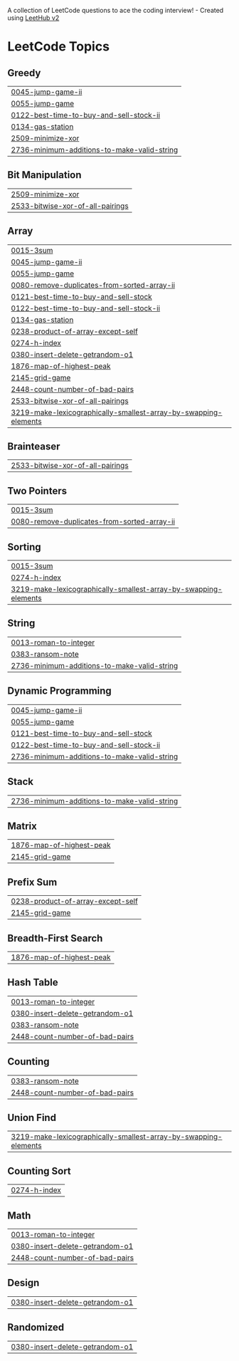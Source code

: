A collection of LeetCode questions to ace the coding interview! - Created using [LeetHub v2](https://github.com/arunbhardwaj/LeetHub-2.0)
<!---LeetCode Topics Start-->
# LeetCode Topics
## Greedy
|  |
| ------- |
| [0045-jump-game-ii](https://github.com/whipbaek/leetcode/tree/master/0045-jump-game-ii) |
| [0055-jump-game](https://github.com/whipbaek/leetcode/tree/master/0055-jump-game) |
| [0122-best-time-to-buy-and-sell-stock-ii](https://github.com/whipbaek/leetcode/tree/master/0122-best-time-to-buy-and-sell-stock-ii) |
| [0134-gas-station](https://github.com/whipbaek/leetcode/tree/master/0134-gas-station) |
| [2509-minimize-xor](https://github.com/whipbaek/leetcode/tree/master/2509-minimize-xor) |
| [2736-minimum-additions-to-make-valid-string](https://github.com/whipbaek/leetcode/tree/master/2736-minimum-additions-to-make-valid-string) |
## Bit Manipulation
|  |
| ------- |
| [2509-minimize-xor](https://github.com/whipbaek/leetcode/tree/master/2509-minimize-xor) |
| [2533-bitwise-xor-of-all-pairings](https://github.com/whipbaek/leetcode/tree/master/2533-bitwise-xor-of-all-pairings) |
## Array
|  |
| ------- |
| [0015-3sum](https://github.com/whipbaek/leetcode/tree/master/0015-3sum) |
| [0045-jump-game-ii](https://github.com/whipbaek/leetcode/tree/master/0045-jump-game-ii) |
| [0055-jump-game](https://github.com/whipbaek/leetcode/tree/master/0055-jump-game) |
| [0080-remove-duplicates-from-sorted-array-ii](https://github.com/whipbaek/leetcode/tree/master/0080-remove-duplicates-from-sorted-array-ii) |
| [0121-best-time-to-buy-and-sell-stock](https://github.com/whipbaek/leetcode/tree/master/0121-best-time-to-buy-and-sell-stock) |
| [0122-best-time-to-buy-and-sell-stock-ii](https://github.com/whipbaek/leetcode/tree/master/0122-best-time-to-buy-and-sell-stock-ii) |
| [0134-gas-station](https://github.com/whipbaek/leetcode/tree/master/0134-gas-station) |
| [0238-product-of-array-except-self](https://github.com/whipbaek/leetcode/tree/master/0238-product-of-array-except-self) |
| [0274-h-index](https://github.com/whipbaek/leetcode/tree/master/0274-h-index) |
| [0380-insert-delete-getrandom-o1](https://github.com/whipbaek/leetcode/tree/master/0380-insert-delete-getrandom-o1) |
| [1876-map-of-highest-peak](https://github.com/whipbaek/leetcode/tree/master/1876-map-of-highest-peak) |
| [2145-grid-game](https://github.com/whipbaek/leetcode/tree/master/2145-grid-game) |
| [2448-count-number-of-bad-pairs](https://github.com/whipbaek/leetcode/tree/master/2448-count-number-of-bad-pairs) |
| [2533-bitwise-xor-of-all-pairings](https://github.com/whipbaek/leetcode/tree/master/2533-bitwise-xor-of-all-pairings) |
| [3219-make-lexicographically-smallest-array-by-swapping-elements](https://github.com/whipbaek/leetcode/tree/master/3219-make-lexicographically-smallest-array-by-swapping-elements) |
## Brainteaser
|  |
| ------- |
| [2533-bitwise-xor-of-all-pairings](https://github.com/whipbaek/leetcode/tree/master/2533-bitwise-xor-of-all-pairings) |
## Two Pointers
|  |
| ------- |
| [0015-3sum](https://github.com/whipbaek/leetcode/tree/master/0015-3sum) |
| [0080-remove-duplicates-from-sorted-array-ii](https://github.com/whipbaek/leetcode/tree/master/0080-remove-duplicates-from-sorted-array-ii) |
## Sorting
|  |
| ------- |
| [0015-3sum](https://github.com/whipbaek/leetcode/tree/master/0015-3sum) |
| [0274-h-index](https://github.com/whipbaek/leetcode/tree/master/0274-h-index) |
| [3219-make-lexicographically-smallest-array-by-swapping-elements](https://github.com/whipbaek/leetcode/tree/master/3219-make-lexicographically-smallest-array-by-swapping-elements) |
## String
|  |
| ------- |
| [0013-roman-to-integer](https://github.com/whipbaek/leetcode/tree/master/0013-roman-to-integer) |
| [0383-ransom-note](https://github.com/whipbaek/leetcode/tree/master/0383-ransom-note) |
| [2736-minimum-additions-to-make-valid-string](https://github.com/whipbaek/leetcode/tree/master/2736-minimum-additions-to-make-valid-string) |
## Dynamic Programming
|  |
| ------- |
| [0045-jump-game-ii](https://github.com/whipbaek/leetcode/tree/master/0045-jump-game-ii) |
| [0055-jump-game](https://github.com/whipbaek/leetcode/tree/master/0055-jump-game) |
| [0121-best-time-to-buy-and-sell-stock](https://github.com/whipbaek/leetcode/tree/master/0121-best-time-to-buy-and-sell-stock) |
| [0122-best-time-to-buy-and-sell-stock-ii](https://github.com/whipbaek/leetcode/tree/master/0122-best-time-to-buy-and-sell-stock-ii) |
| [2736-minimum-additions-to-make-valid-string](https://github.com/whipbaek/leetcode/tree/master/2736-minimum-additions-to-make-valid-string) |
## Stack
|  |
| ------- |
| [2736-minimum-additions-to-make-valid-string](https://github.com/whipbaek/leetcode/tree/master/2736-minimum-additions-to-make-valid-string) |
## Matrix
|  |
| ------- |
| [1876-map-of-highest-peak](https://github.com/whipbaek/leetcode/tree/master/1876-map-of-highest-peak) |
| [2145-grid-game](https://github.com/whipbaek/leetcode/tree/master/2145-grid-game) |
## Prefix Sum
|  |
| ------- |
| [0238-product-of-array-except-self](https://github.com/whipbaek/leetcode/tree/master/0238-product-of-array-except-self) |
| [2145-grid-game](https://github.com/whipbaek/leetcode/tree/master/2145-grid-game) |
## Breadth-First Search
|  |
| ------- |
| [1876-map-of-highest-peak](https://github.com/whipbaek/leetcode/tree/master/1876-map-of-highest-peak) |
## Hash Table
|  |
| ------- |
| [0013-roman-to-integer](https://github.com/whipbaek/leetcode/tree/master/0013-roman-to-integer) |
| [0380-insert-delete-getrandom-o1](https://github.com/whipbaek/leetcode/tree/master/0380-insert-delete-getrandom-o1) |
| [0383-ransom-note](https://github.com/whipbaek/leetcode/tree/master/0383-ransom-note) |
| [2448-count-number-of-bad-pairs](https://github.com/whipbaek/leetcode/tree/master/2448-count-number-of-bad-pairs) |
## Counting
|  |
| ------- |
| [0383-ransom-note](https://github.com/whipbaek/leetcode/tree/master/0383-ransom-note) |
| [2448-count-number-of-bad-pairs](https://github.com/whipbaek/leetcode/tree/master/2448-count-number-of-bad-pairs) |
## Union Find
|  |
| ------- |
| [3219-make-lexicographically-smallest-array-by-swapping-elements](https://github.com/whipbaek/leetcode/tree/master/3219-make-lexicographically-smallest-array-by-swapping-elements) |
## Counting Sort
|  |
| ------- |
| [0274-h-index](https://github.com/whipbaek/leetcode/tree/master/0274-h-index) |
## Math
|  |
| ------- |
| [0013-roman-to-integer](https://github.com/whipbaek/leetcode/tree/master/0013-roman-to-integer) |
| [0380-insert-delete-getrandom-o1](https://github.com/whipbaek/leetcode/tree/master/0380-insert-delete-getrandom-o1) |
| [2448-count-number-of-bad-pairs](https://github.com/whipbaek/leetcode/tree/master/2448-count-number-of-bad-pairs) |
## Design
|  |
| ------- |
| [0380-insert-delete-getrandom-o1](https://github.com/whipbaek/leetcode/tree/master/0380-insert-delete-getrandom-o1) |
## Randomized
|  |
| ------- |
| [0380-insert-delete-getrandom-o1](https://github.com/whipbaek/leetcode/tree/master/0380-insert-delete-getrandom-o1) |
<!---LeetCode Topics End-->